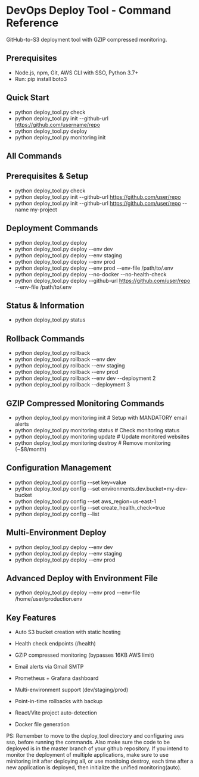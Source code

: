 # DevOps Deploy Tool - Command Reference


GitHub-to-S3 deployment tool with GZIP compressed monitoring.

## Prerequisites
- Node.js, npm, Git, AWS CLI with SSO, Python 3.7+
- Run: pip install boto3


## Quick Start
- python deploy_tool.py check
- python deploy_tool.py init --github-url https://github.com/username/repo
- python deploy_tool.py deploy
- python deploy_tool.py monitoring init


## All Commands


## Prerequisites & Setup
- python deploy_tool.py check
- python deploy_tool.py init --github-url https://github.com/user/repo
- python deploy_tool.py init --github-url https://github.com/user/repo --name my-project

## Deployment Commands
- python deploy_tool.py deploy
- python deploy_tool.py deploy --env dev
- python deploy_tool.py deploy --env staging
- python deploy_tool.py deploy --env prod
- python deploy_tool.py deploy --env prod --env-file /path/to/.env
- python deploy_tool.py deploy --no-docker --no-health-check
- python deploy_tool.py deploy --github-url https://github.com/user/repo --env-file /path/to/.env

## Status & Information
- python deploy_tool.py status

## Rollback Commands
- python deploy_tool.py rollback
- python deploy_tool.py rollback --env dev
- python deploy_tool.py rollback --env staging
- python deploy_tool.py rollback --env prod
- python deploy_tool.py rollback --env dev --deployment 2
- python deploy_tool.py rollback --deployment 3

## GZIP Compressed Monitoring Commands
- python deploy_tool.py monitoring init # Setup with MANDATORY email alerts
- python deploy_tool.py monitoring status # Check monitoring status
- python deploy_tool.py monitoring update # Update monitored websites
- python deploy_tool.py monitoring destroy # Remove monitoring (~$8/month)

## Configuration Management
- python deploy_tool.py config --set key=value
- python deploy_tool.py config --set environments.dev.bucket=my-dev-bucket
- python deploy_tool.py config --set aws_region=us-east-1
- python deploy_tool.py config --set create_health_check=true
- python deploy_tool.py config --list

## Multi-Environment Deploy
- python deploy_tool.py deploy --env dev
- python deploy_tool.py deploy --env staging
- python deploy_tool.py deploy --env prod

## Advanced Deploy with Environment File
- python deploy_tool.py deploy --env prod --env-file /home/user/production.env



## Key Features
- Auto S3 bucket creation with static hosting

- Health check endpoints (/health)

- GZIP compressed monitoring (bypasses 16KB AWS limit)

- Email alerts via Gmail SMTP

- Prometheus + Grafana dashboard

- Multi-environment support (dev/staging/prod)

- Point-in-time rollbacks with backup

- React/Vite project auto-detection

- Docker file generation


PS: Remember to move to the deploy_tool directory and configuring aws sso, before running the commands. Also make sure the code to be deployed is in the master branch of your github repository. If you intend to monitor the deployment of multiple applications, make sure to use minitoring init after deploying all, or use monitoing destroy, each time after a new application is deployed, then initialize the unified monitoring(auto).
 
